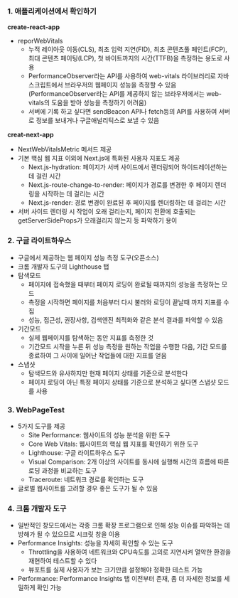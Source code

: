 ### 1. 애플리케이션에서 확인하기

**create-react-app**

- reporWebVitals
    - 누적 레이아웃 이동(CLS), 최초 입력 지연(FID), 최초 콘텐츠풀 페인트(FCP), 최대 콘텐츠 페이팅(LCP), 첫 바이트까지의 시간(TTFB)을 측정하는 용도로 사용
    - PerformanceObserver라는 API를 사용하여 web-vitals 라이브러리로 자바스크립트에서 브라우저의 웹페이지 성능을 측정할 수 있음 (PerformanceObserver라는 API를 제공하지 않는 브라우저에서는 web-vitals의 도움을 받아 성능을 측정하기 어려움)
    - 서버에 기록 하고 싶다면 sendBeacon API나 fetch등의 API를 사용하여 서버로 정보를 보내거나 구글애널리틱스로 보낼 수 있음

**creat-next-app**

- NextWebVitalsMetric 메서드 제공
- 기본 핵심 웹 지표 이외에 Next.js에 특화된 사용자 지표도 제공
    - Next.js-hydration: 페이지가 서버 사이드에서 렌더링되어 하이드레이션하는 데 걸린 시간
    - Next.js-route-change-to-render: 페이지가 경로를 변경한 후 페이지 렌더링을 시작하는 데 걸리는 시간
    - Next.js-render: 경로 변경이 완료된 후 페이지를 렌더링하는 데 걸리는 시간
- 서버 사이드 렌더링 시 작업이 오래 걸리는지, 페이지 전환에 호출되는 getServerSideProps가 오래걸리지 않는지 등 파악하기 용이

### 2. 구글 라이트하우스

- 구글에서 제공하는 웹 페이지 성능 측정 도구(오픈소스)
- 크롬 개발자 도구의 Lighthouse 탭
- 탐색모드
    - 페이지에 접속했을 때부터 페이지 로딩이 완료될 때까지의 성능을 측정하는 모드
    - 측정을 시작하면 페이지를 처음부터 다시 불러와 로딩이 끝날때 까지 지표를 수집
    - 성능, 접근성, 권장사항, 검색엔진 최적화와 같은 분석 결과를 파악할 수 있음
- 기간모드
    - 실제 웹페이지를 탐색하는 동안 지표를 측정한 것
    - 기간모드 시작을 누른 뒤 성능 측정을 원하는 작업을 수행한 다음, 기간 모드를 종료하여 그 사이에 일어난 작업들에 대한 지표를 얻음
- 스냅샷
    - 탐색모드와 유사하지만 현재 페이지 상태를 기준으로 분석한다
    - 페이지 로딩이 아닌 특정 페이지 상태를 기준으로 분석하고 싶다면 스냅샷 모드를 사용

### 3. WebPageTest

- 5가지 도구를 제공
    - Site Performance: 웹사이트의 성능 분석을 위한 도구
    - Core Web Vitals: 웹사이트의 핵심 웹 지표를 확인하기 위한 도구
    - Lighthouse: 구글 라이트하우스 도구
    - Visual Comparison: 2개 이상의 사이트를 동시에 실행해 시간의 흐름에 따른 로딩 과정을 비교하는 도구
    - Traceroute: 네트워크 경로를 확인하는 도구
- 글로벌 웹사이트를 고려할 경우 좋은 도구가 될 수 있음

### 4. 크롬 개발자 도구

- 일반적인 창모드에서는 각종 크롬 확장 프로그램으로 인해 성능 이슈를 파악하는 데 방해가 될 수 있으므로 시크릿 창을 이용
- Performance Insights: 성능을 자세히 확인할 수 있는 도구
    - Throttling을 사용하여 네트워크와 CPU속도를 고의로 지연시켜 열악한 환경을 재현하여 테스트할 수 있다
    - 뷰포트를 실제 사용자가 보는 크기만큼 설정해야 정확한 테스트 가능
- Performance: Performance Insights 탭 이전부터 존재, 좀 더 자세한 정보를 세밀하게 확인 가능
